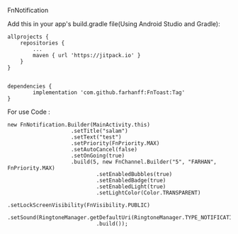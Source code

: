 FnNotification

Add this in your app's build.gradle file(Using Android Studio and Gradle):

    allprojects {
		repositories {
			...
			maven { url 'https://jitpack.io' }
		}
	}
  

    dependencies {
	        implementation 'com.github.farhanff:FnToast:Tag'
	}

For use Code :

```
new FnNotification.Builder(MainActivity.this)
                    .setTitle("salam")
                    .setText("test")
                    .setPriority(FnPriority.MAX)
                    .setAutoCancel(false)
                    .setOnGoing(true)
                    .build(5, new FnChannel.Builder("5", "FARHAN", FnPriority.MAX)
                            .setEnabledBubbles(true)
                            .setEnabledBadge(true)
                            .setEnabledLight(true)
                            .setLightColor(Color.TRANSPARENT)
                            .setLockScreenVisibility(FnVisibility.PUBLIC)
                            .setSound(RingtoneManager.getDefaultUri(RingtoneManager.TYPE_NOTIFICATION))
                            .build());

```
 


